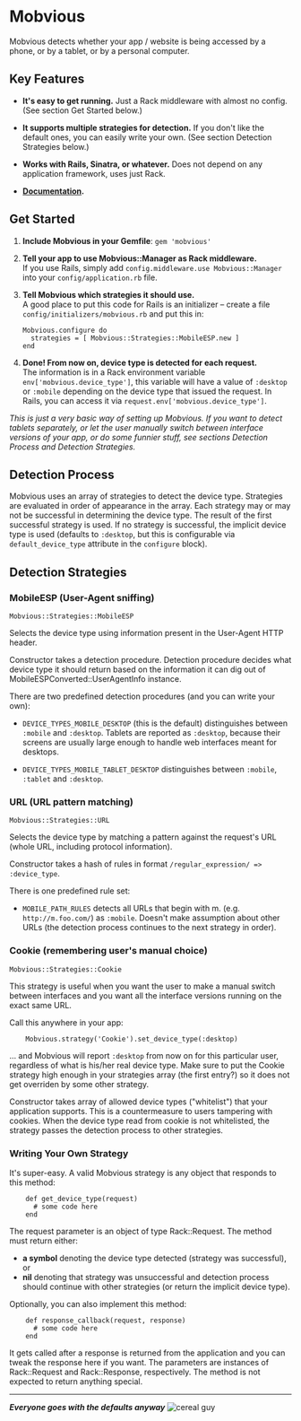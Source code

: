 # Mobvious

Mobvious detects whether your app / website is being accessed by a phone, or by a tablet,
or by a personal computer.

## Key Features

* **It's easy to get running.** Just a Rack middleware with almost no config. (See
  section Get Started below.)

* **It supports multiple strategies for detection.** If you don't like the default ones,
  you can easily write your own. (See section Detection Strategies below.)

* **Works with Rails, Sinatra, or whatever.** Does not depend on any application
  framework, uses just Rack.

* **[Documentation](http://rdoc.info/github/jistr/mobvious/frames).**
  

## Get Started

1.  **Include Mobvious in your Gemfile**: `gem 'mobvious'`

2.  **Tell your app to use Mobvious::Manager as Rack middleware.**  
    If you use Rails, simply add `config.middleware.use Mobvious::Manager` into your
    `config/application.rb` file.

3.  **Tell Mobvious which strategies it should use.**  
    A good place to put this code for Rails is an initializer – create a file
    `config/initializers/mobvious.rb` and put this in:

        Mobvious.configure do
          strategies = [ Mobvious::Strategies::MobileESP.new ]
        end

4.  **Done! From now on, device type is detected for each request.**  
    The information is
    in a Rack environment variable `env['mobvious.device_type']`, this variable will
    have a value of `:desktop` or `:mobile` depending on the device type that issued
    the request. In Rails, you can access it via `request.env['mobvious.device_type']`.

*This is just a very basic way of setting up Mobvious. If you want to detect
tablets separately, or let the user manually switch between interface versions of your
app, or do some funnier stuff, see sections Detection Process and Detection Strategies.*

## Detection Process

Mobvious uses an array of strategies to detect the device type.
Strategies are evaluated in order of appearance in the array. Each strategy may or
may not be successful in determining the device type. The result of the first successful
strategy is used. If no strategy is successful, the implicit device type is used
(defaults to `:desktop`, but this is configurable via `default_device_type` attribute
in the `configure` block).


## Detection Strategies

### MobileESP (User-Agent sniffing)

`Mobvious::Strategies::MobileESP`

Selects the device type using information present in the User-Agent HTTP header.

Constructor takes a detection procedure.
Detection procedure decides what device type it should return based on the
information it can dig out of MobileESPConverted::UserAgentInfo instance.

There are two predefined detection procedures (and you can write your own):

*   `DEVICE_TYPES_MOBILE_DESKTOP` (this is the default)
    distinguishes between `:mobile` and `:desktop`. Tablets
    are reported as `:desktop`, because their screens are usually large enough to handle
    web interfaces meant for desktops.

*   `DEVICE_TYPES_MOBILE_TABLET_DESKTOP` distinguishes between `:mobile`, `:tablet`
    and `:desktop`.

### URL (URL pattern matching)

`Mobvious::Strategies::URL`

Selects the device type by matching a pattern against the request's URL (whole URL,
including protocol information).

Constructor takes a hash of rules in format `/regular_expression/ => :device_type`.

There is one predefined rule set:

*   `MOBILE_PATH_RULES` detects all URLs that begin with m. (e.g. `http://m.foo.com/`)
    as `:mobile`. Doesn't make assumption about other URLs (the detection process
    continues to the next strategy in order).

### Cookie (remembering user's manual choice)

`Mobvious::Strategies::Cookie`

This strategy is useful when you want the user to make a manual switch between interfaces
and you want all the interface versions running on the exact same URL.

Call this anywhere in your app:

        Mobvious.strategy('Cookie').set_device_type(:desktop)
        
… and Mobvious will report `:desktop` from now on for this particular user, regardless
of what is his/her real device type. Make sure to put the Cookie strategy high enough
in your strategies array (the first entry?) so it does not get overriden by some other
strategy.

Constructor takes array of allowed device types ("whitelist") that your
application supports. This is a countermeasure to users tampering with cookies. When
the device type read from cookie is not whitelisted, the strategy passes the detection
process to other strategies.

### Writing Your Own Strategy

It's super-easy. A valid Mobvious strategy is any object that responds to this method:

        def get_device_type(request)
          # some code here
        end

The request parameter is an object of type Rack::Request. The method must return either:

*   **a symbol** denoting the device type detected (strategy was successful), or
*   **nil** denoting that strategy was unsuccessful and detection process should continue
    with other strategies (or return the implicit device type).


Optionally, you can also implement this method:

        def response_callback(request, response)
          # some code here
        end

It gets called after a response is returned from the application and you can tweak the
response here if you want. The parameters are instances of Rack::Request
and Rack::Response, respectively. The method is not expected to return anything special.

---

***Everyone goes with the defaults anyway*** ![cereal guy](https://github.com/engina/9gagtension/raw/master/rages/cereal-guy.jpg)